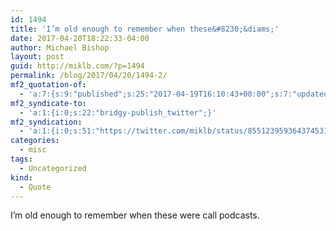 ```yaml
---
id: 1494
title: 'I’m old enough to remember when these&#8230;&diams;'
date: 2017-04-20T18:22:33-04:00
author: Michael Bishop
layout: post
guid: http://miklb.com/?p=1494
permalink: /blog/2017/04/20/1494-2/
mf2_quotation-of:
  - 'a:7:{s:9:"published";s:25:"2017-04-19T16:10:43+00:00";s:7:"updated";s:25:"2017-04-19T16:10:43+00:00";s:7:"summary";s:182:"YOU GUYS! Today we launched SERIES a new feature that helps you create serialized content and submit to iTuneshttps://medium.com/bumpers/publish-bumpers-series-to-itunes-a93eddb39312";s:8:"category";a:1:{i:0;s:0:"";}s:11:"publication";s:7:"Twitter";s:6:"author";a:3:{s:4:"name";s:7:"Bumpers";s:3:"url";s:27:"https://twitter.com/bumpers";s:5:"photo";s:75:"https://pbs.twimg.com/profile_images/831305018795921408/Xw_wjWdz_bigger.jpg";}s:3:"url";s:53:"https://twitter.com/bumpers/status/854728981635096577";}'
mf2_syndicate-to:
  - 'a:1:{i:0;s:22:"bridgy-publish_twitter";}'
mf2_syndication:
  - 'a:1:{i:0;s:51:"https://twitter.com/miklb/status/855123959364374531";}'
categories:
  - misc
tags:
  - Uncategorized
kind:
  - Quote
---
```

I’m old enough to remember when these were call podcasts.